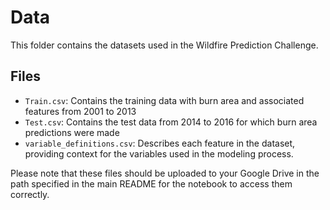 # Data

This folder contains the datasets used in the Wildfire Prediction Challenge.

## Files
- `Train.csv`: Contains the training data with burn area and associated features from 2001 to 2013
- `Test.csv`: Contains the test data from 2014 to 2016 for which burn area predictions were made
- `variable_definitions.csv`: Describes each feature in the dataset, providing context for the variables used in the modeling process.

Please note that these files should be uploaded to your Google Drive in the path specified in the main README for the notebook to access them correctly.
